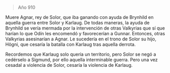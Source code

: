 > Año 910

Muere Agnar, rey de Solor, que iba ganando con ayuda de Brynhild en aquella guerra entre Solor y Karlaug. De todas maneras, la ayuda de Brynhild se vería mermada por la intervención de otras Valkyrias que sí que harían lo que Odín les encomendó y favorecerían a Gunnar. Entonces, otras Valkyrias asesinarían a Agnar. Le sucedería en el trono de Solor su hijo, Högni, que cesaría la batalla con Karlaug tras aquella derrota.

Recordemos que Karlaug solo quería un territorio, pero Solor se negó a cedérselo a Sigmund, por ello aquella interminable guerra. Pero una vez cesadal a violencia de Solor, cesaría la violencia de Karlaug.